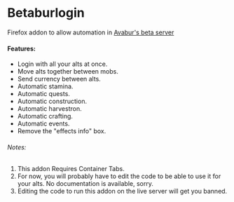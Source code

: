 # Betaburlogin
Firefox addon to allow automation in [Avabur's beta server](https://beta.avabur.com)

#### Features:
* Login with all your alts at once.
* Move alts together between mobs.
* Send currency between alts.
* Automatic stamina.
* Automatic quests.
* Automatic construction.
* Automatic harvestron.
* Automatic crafting.
* Automatic events.
* Remove the "effects info" box.

###### Notes:
1. This addon Requires Container Tabs.
2. For now, you will probably have to edit the code to be able to use it for your alts. No documentation is available, sorry.
3. Editing the code to run this addon on the live server will get you banned.

